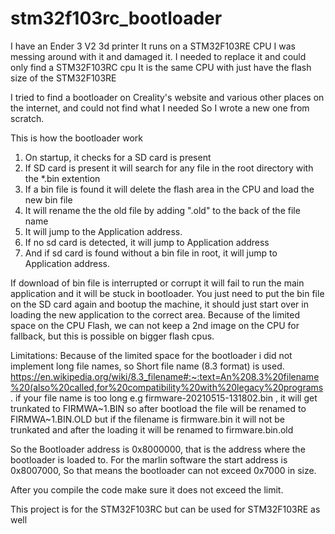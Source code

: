 # stm32f103rc_bootloader
I have an Ender 3 V2 3d printer
It runs on a STM32F103RE CPU
I was messing around with it and damaged it.
I needed to replace it and could only find a STM32F103RC cpu
It is the same CPU with just have the flash size of the STM32F103RE

I tried to find a bootloader on Creality's website and various other places on the internet, and could not find what I needed
So I wrote a new one from scratch.

This is how the bootloader work
1. On startup, it checks for a SD card is present
2. If SD card is present it will search for any file in the root directory with the *.bin extention
3. If a bin file is found it will delete the flash area in the CPU and load the new bin file
4. It will rename the the old file by adding ".old" to the back of the file name
5. It will jump to the Application address.
6. If no sd card is detected, it will jump to Application address
7. And if sd card is found without a bin file in root, it will jump to Application address.

If download of bin file is interrupted or corrupt it will fail to run the main application and it will be stuck in bootloader.
You just need to put the bin file on the SD card again and bootup the machine, it should just start over in loading the new application to the correct area.
Because of the limited space on the CPU Flash, we can not keep a 2nd image on the CPU for fallback, but this is possible on bigger flash cpus.

Limitations:
Because of the limited space for the bootloader i did not implement long file names, so Short file name (8.3 format) is used.
https://en.wikipedia.org/wiki/8.3_filename#:~:text=An%208.3%20filename%20(also%20called,for%20compatibility%20with%20legacy%20programs.
if your file name is too long e.g firmware-20210515-131802.bin , it will get trunkated to FIRMWA~1.BIN so after bootload the file will be renamed to FIRMWA~1.BIN.OLD
but if the filename is firmware.bin it will not be trunkated and after the loading it will be renamed to firmware.bin.old


So the Bootloader address is 0x8000000, that is the address where the bootloader is loaded to.
For the marlin software the start address is 0x8007000,
So that means the bootloader can not exceed 0x7000 in size.

After you compile the code make sure it does not exceed the limit.

This project is for the STM32F103RC but can be used for STM32F103RE as well

